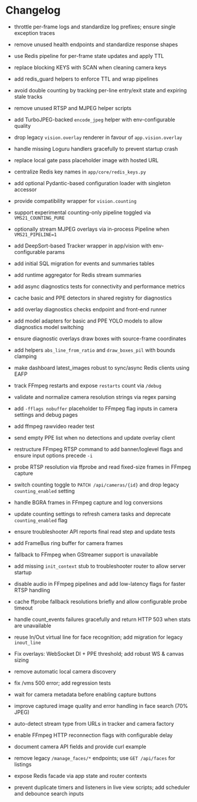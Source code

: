 # Changelog
- throttle per-frame logs and standardize log prefixes; ensure single exception traces
- remove unused health endpoints and standardize response shapes

- use Redis pipeline for per-frame state updates and apply TTL
- replace blocking KEYS with SCAN when cleaning camera keys
- add redis_guard helpers to enforce TTL and wrap pipelines
- avoid double counting by tracking per-line entry/exit state and expiring stale tracks
- remove unused RTSP and MJPEG helper scripts

- add TurboJPEG-backed `encode_jpeg` helper with env-configurable quality
- drop legacy `vision.overlay` renderer in favour of `app.vision.overlay`

- handle missing Loguru handlers gracefully to prevent startup crash
- replace local gate pass placeholder image with hosted URL
- centralize Redis key names in `app/core/redis_keys.py`
- add optional Pydantic-based configuration loader with singleton accessor
- provide compatibility wrapper for `vision.counting`

- support experimental counting-only pipeline toggled via `VMS21_COUNTING_PURE`
- optionally stream MJPEG overlays via in-process Pipeline when `VMS21_PIPELINE=1`
- add DeepSort-based Tracker wrapper in app/vision with env-configurable params
- add initial SQL migration for events and summaries tables
- add runtime aggregator for Redis stream summaries
- add async diagnostics tests for connectivity and performance metrics
- cache basic and PPE detectors in shared registry for diagnostics
- add overlay diagnostics checks endpoint and front-end runner
- add model adapters for basic and PPE YOLO models to allow diagnostics model switching
- ensure diagnostic overlays draw boxes with source-frame coordinates
- add helpers `abs_line_from_ratio` and `draw_boxes_pil` with bounds clamping
- make dashboard latest_images robust to sync/async Redis clients using EAFP
- track FFmpeg restarts and expose `restarts` count via `/debug`
- validate and normalize camera resolution strings via regex parsing
- add `-fflags nobuffer` placeholder to FFmpeg flag inputs in camera settings and debug pages
- add ffmpeg rawvideo reader test
- send empty PPE list when no detections and update overlay client

- restructure FFmpeg RTSP command to add banner/loglevel flags and ensure input
  options precede ``-i``

- probe RTSP resolution via ffprobe and read fixed-size frames in FFmpeg capture
- switch counting toggle to `PATCH /api/cameras/{id}` and drop legacy
  `counting_enabled` setting
- handle BGRA frames in FFmpeg capture and log conversions
- update counting settings to refresh camera tasks and deprecate
  ``counting_enabled`` flag
- ensure troubleshooter API reports final read step and update tests
- add FrameBus ring buffer for camera frames
- fallback to FFmpeg when GStreamer support is unavailable
- add missing `init_context` stub to troubleshooter router to allow server startup
- disable audio in FFmpeg pipelines and add low-latency flags for faster RTSP handling
- cache ffprobe fallback resolutions briefly and allow configurable probe timeout
- handle count_events failures gracefully and return HTTP 503 when stats are unavailable
- reuse In/Out virtual line for face recognition; add migration for legacy `inout_line`
- Fix overlays: WebSocket DI + PPE threshold; add robust WS & canvas sizing
- remove automatic local camera discovery
- fix /vms 500 error; add regression tests
- wait for camera metadata before enabling capture buttons
- improve captured image quality and error handling in face search (70% JPEG)
- auto-detect stream type from URLs in tracker and camera factory
- enable FFmpeg HTTP reconnection flags with configurable delay
- document camera API fields and provide curl example
- remove legacy `/manage_faces/*` endpoints; use `GET /api/faces` for listings
- expose Redis facade via app state and router contexts

- prevent duplicate timers and listeners in live view scripts; add scheduler and debounce search inputs
